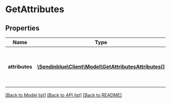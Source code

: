 # GetAttributes

## Properties
Name | Type | Description | Notes
------------ | ------------- | ------------- | -------------
**attributes** | [**\Sendinblue\Client\Model\GetAttributesAttributes[]**](GetAttributesAttributes.md) | Listing of available contact attributes in your account | 

[[Back to Model list]](../README.md#documentation-for-models) [[Back to API list]](../README.md#documentation-for-api-endpoints) [[Back to README]](../README.md)


